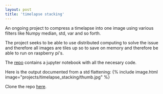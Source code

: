 ```yaml
---
layout: post
title: 'timelapse stacking'
---
```


An ongoing project to compress a timelapse into one image using various filters like Numpy median, std, var and so forth.

The project seeks to be able to use distributed computing to solve the issue and therefore all images are tiles up so to save on memory and therefore be able to run on raspberry pi's.

The [repo](https://github.com/sloev/timelapse_stacking) contains a jupyter notebook with all the necesary code.

Here is the output documented from a std flattening:
{% include image.html image="projects/timelapse_stacking/thumb.jpg" %}

Clone the repo [here](https://github.com/sloev/timelapse_stacking).
